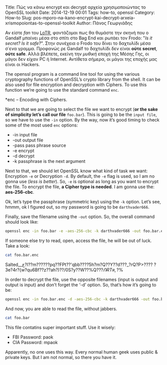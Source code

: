 Title: Πώς να κάνω encrypt και decrypt αρχεία χρησιμοποιώντας το OpenSSL toolkit
Date: 2014-12-19 00:01
Tags: how-to, openssl
Category: How-to
Slug: pos-mporo-na-kano-encrypt-kai-decrypt-arxeia-xrismopoiontas-to-openssl-toolkit
Author: Πάνος Γεωργιάδης

Αν είστε *fan* του [LoTR](http://el.wikipedia.org/wiki/%CE%9F_%CE%86%CF%81%CF%87%CE%BF%CE%BD%CF%84%CE%B1%CF%82_%CF%84%CF%89%CE%BD_%CE%94%CE%B1%CF%87%CF%84%CF%85%CE%BB%CE%B9%CE%B4%CE%B9%CF%8E%CE%BD), φαντάζομαι πως θα θυμάστε την σκηνή που ο Gandalf μπαίνει μέσα στο σπίτι στο Bag End και ρωτάει τον Frodo: "*Is it secret? Is it safe?*". Στην συνέχεια ο Frodo του δίνει το δαχτυλίδι μέσα σ΄ενα γραμμα. Προφανώς ρε Gandalf το δαχτυλίδι δεν είναι __ούτε secret__, __ούτε safe__. Αλλά βλέπετε, εκείνη την *μυθική* εποχή της Μέσης Γης, οι μάγοι δεν είχαν PC ή Internet. Αντίθετα σήμερα, οι μάγοι της εποχής μας είναι οι Hackers. 

The openssl program is a command line tool for using the various cryptography functions of OpenSSL’s crypto library from the shell. It can be also used for file encryption and decryption with Ciphers. To use this function we’re going to use the standard command `enc`.

*enc – Encoding with Ciphers.

Next to that we are going to select the file we want to encrypt (**or the sake of simplicity let’s call our file** `foo.bar`). This is going to be the `input file`, so we have to use the `-in` option. By the way, now it’s good timing to check some of the most used `enc` options:

* -in input file
* -out output file
* -pass pass phrase source
* -e encrypt
* -d decrypt
* -k passphrase is the next argument

Next to that, we should let OpenSSL know what kind of task we want: Encryption `-e` or Decryption `-d`. By default, the `-e` flag is used, so I am no gonna use (*less is better*). So, `-e` is optional as long as you want to encrypt the file. To encrypt the file, **a Cipher type is needed**. I am gonna use the: **aes-256-cbc**.

Ok, let’s type the passphrase (symmetric key) using the `-k` option. Let’s see, hmmm, ok I figured out, so my password is going to be `darthvader666`.

Finally, save the filename using the `-out` option. So, the overall command should look like:

```bash
openssl enc -in foo.bar -e -aes-256-cbc -k darthvader666 -out foo.bar.enc
```

If someone else try to read, open, access the file, he will be out of luck. Take a look:

```bash
cat foo.bar.enc
```


Salted__ع?I??m??????pq??FPt??'qbb????5h?m?Q??Y??d???_?rQ?Р>????
?3e?4r?{w?qu6Bf??z??ah?)??/0S?y??W??%Q?$??Ռ RTя,?$%

In order to decrypt the file, use the opposite filenames (input is output and output is input) and don’t forget the ‘-d’ option. So, that’s how it’s going to be:

```bash
openssl enc -in foo.bar.enc -d -aes-256-cbc -k darthvader666 -out foo.bar
```

And now, you are able to read the file, without jabbers.

```bash
cat foo.bar
```

This file contatins super important stuff. Use it wisely:

* FBI Password: paok
* CIA Password: mpaok

Apparently, no one uses this way. Every normal human geek uses public & private keys. But I am not normal, so there you have it.
